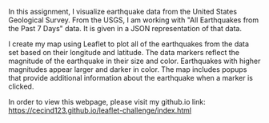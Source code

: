 In this assignment, I visualize earthquake data from the United States Geological Survey. From the USGS, I am working with "All Earthquakes from the Past 7 Days" data. It is given in a JSON representation of that data.

I create my map using Leaflet to plot all of the earthquakes from the data set based on their longitude and latitude.
The data markers reflect the magnitude of the earthquake in their size and color. Earthquakes with higher magnitudes appear larger and darker in color. The map includes popups that provide additional information about the earthquake when a marker is clicked.

In order to view this webpage, please visit my github.io link:
https://cecind123.github.io/leaflet-challenge/index.html
